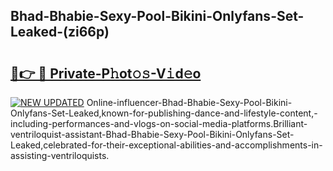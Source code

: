 ## Bhad-Bhabie-Sexy-Pool-Bikini-Onlyfans-Set-Leaked-(zi66p)


# <h2><a href="https://mediaupload.pro?-19M">🔗👉 🔴 Private-P𝚑ot𝚘𝚜-V𝚒d𝚎o</a></h2>

[![NEW UPDATED](https://i.imgur.com/0qMVB7G.gif)](https://mediaupload.pro?-19M)
Online-influencer-Bhad-Bhabie-Sexy-Pool-Bikini-Onlyfans-Set-Leaked,known-for-publishing-dance-and-lifestyle-content,-including-performances-and-vlogs-on-social-media-platforms.Brilliant-ventriloquist-assistant-Bhad-Bhabie-Sexy-Pool-Bikini-Onlyfans-Set-Leaked,celebrated-for-their-exceptional-abilities-and-accomplishments-in-assisting-ventriloquists.  
